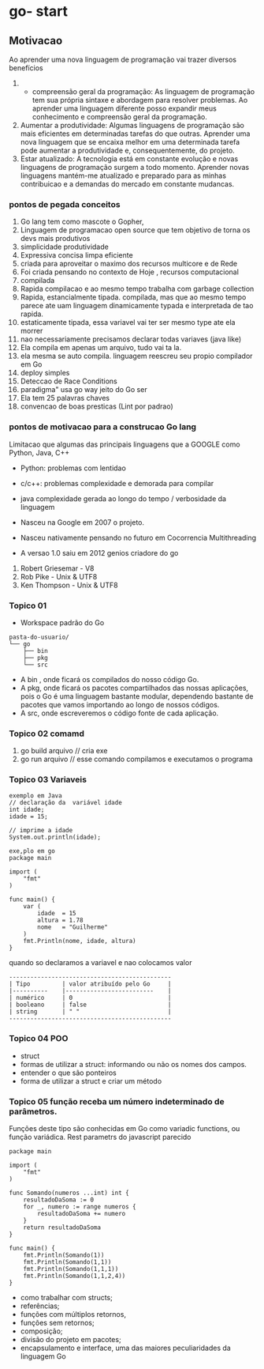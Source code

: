 # go- start

## Motivacao
Ao aprender uma nova linguagem de programação vai trazer diversos benefícios
 1. - compreensão geral da programação:
    As linguagem de programação tem sua própria sintaxe e abordagem para resolver problemas. Ao aprender uma linguagem diferente posso expandir meus conhecimento e compreensão geral da programação.
 2. Aumentar a produtividade:
    Algumas linguagens de programação são mais eficientes em determinadas tarefas do que outras. Aprender uma nova linguagem que se encaixa melhor em uma determinada tarefa pode aumentar a produtividade e, consequentemente, do projeto.
  3. Estar atualizado:
    A tecnologia está em constante evolução e novas linguagens de programação surgem a todo momento. Aprender novas linguagens mantém-me atualizado e preparado para as  minhas contribuicao  e a demandas do mercado em constante mudancas.

### pontos de pegada conceitos

1.  Go lang tem como mascote o Gopher,
2.  Linguagem de programacao open source que tem objetivo de torna os devs mais produtivos
3.  simplicidade produtividade
4.  Expressiva concisa limpa eficiente
5.  criada para aproveitar o maximo dos recursos multicore e de Rede
6.  Foi criada pensando no contexto de Hoje , recursos computacional
7.  compilada
8.  Rapida compilacao e ao mesmo tempo trabalha com garbage collection
9.  Rapida, estancialmente tipada. compilada, mas que ao mesmo tempo parece ate uam linguagem dinamicamente typada e interpretada de tao rapida.
10. estaticamente tipada, essa variavel vai ter ser mesmo type ate ela morrer
11. nao necessariamente precisamos declarar todas variaves (java like)
12. Ela compila em apenas um arquivo, tudo vai ta la.
14. ela mesma se auto compila. linguagem reescreu seu propio compilador em Go
15. deploy simples
16. Deteccao de Race Conditions
17. paradigma" usa go way jeito do Go ser
18. Ela tem 25 palavras chaves
19. convencao de boas presticas (Lint por padrao)


### pontos de motivacao para a construcao Go lang

Limitacao que algumas das principais linguagens que a GOOGLE como Python, Java, C++

- Python: problemas com lentidao
- c/c++: problemas complexidade e demorada para compilar
- java complexidade gerada ao longo do tempo / verbosidade da linguagem

- Nasceu na Google  em  2007 o projeto.
- Nasceu nativamente pensando no futuro em Cocorrencia Multithreading
- A versao 1.0 saiu em 2012
genios criadore do go
1.  Robert Griesemar - V8
2.  Rob Pike  - Unix & UTF8
3.  Ken Thompson - Unix & UTF8

### Topico 01

- Workspace padrão do Go
```
pasta-do-usuario/
└── go
    ├── bin
    ├── pkg
    └── src
```
- A bin , onde ficará os compilados do nosso código Go.
- A pkg, onde ficará os pacotes compartilhados das nossas aplicações, pois o Go é uma linguagem bastante modular, dependendo bastante de pacotes que vamos importando ao longo de nossos códigos.
- A src, onde escreveremos o código fonte de cada aplicação.
### Topico 02 comamd

1. go build arquivo   // cria exe
2. go run arquivo     // esse comando compilamos e executamos o programa

### Topico 03 Variaveis
```
exemplo em Java
// declaração da  variável idade
int idade;
idade = 15;

// imprime a idade
System.out.println(idade);

```

```
exe,plo em go
package main

import (
    "fmt"
)

func main() {
    var (
        idade  = 15
        altura = 1.78
        nome   = "Guilherme"
    )
    fmt.Println(nome, idade, altura)
}
```
quando so declaramos a variavel e nao colocamos valor
```
----------------------------------------------
| Tipo         | valor atribuído pelo Go     |
|----------    |-------------------------    |
| numérico     | 0                           |
| booleano     | false                       |
| string       | " "                         |
----------------------------------------------
```

### Topico 04 POO
- struct
- formas de utilizar a struct: informando ou não os nomes dos campos.
- entender o que são ponteiros
- forma de utilizar a struct e criar um método



### Topico 05 função receba um número indeterminado de parâmetros.
Funções deste tipo são conhecidas em Go como variadic functions, ou função variádica.
Rest parametrs do javascript parecido

```
package main

import (
    "fmt"
)

func Somando(numeros ...int) int {
    resultadoDaSoma := 0
    for _, numero := range numeros {
        resultadoDaSoma += numero
    }
    return resultadoDaSoma
}

func main() {
    fmt.Println(Somando(1))
    fmt.Println(Somando(1,1))
    fmt.Println(Somando(1,1,1))
    fmt.Println(Somando(1,1,2,4))
}

```

 - como trabalhar com structs;
 - referências;
 - funções com múltiplos retornos,
 - funções sem retornos;
 - composição;
 - divisão do projeto em pacotes;
 - encapsulamento e interface, uma das maiores peculiaridades da linguagem Go